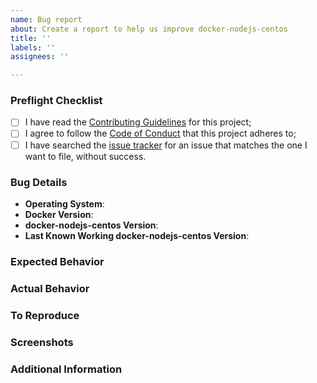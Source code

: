 ```yaml
---
name: Bug report
about: Create a report to help us improve docker-nodejs-centos
title: ''
labels: ''
assignees: ''

---
```


<!--
  As an open source project with a dedicated but small maintainer team,
  it can sometimes take a long time for issues to be addressed so please
  be patient and we will get back to you as soon as we can.
-->

### Preflight Checklist
<!-- Please ensure you've completed the following steps by replacing [ ] with [x] -->

* [ ] I have read the [Contributing Guidelines](../CONTRIBUTING.md) for this project;
* [ ] I agree to follow the [Code of Conduct](../CODE_OF_CONDUCT.md) that this project adheres to;
* [ ] I have searched the [issue tracker](https://github.com/adrienv1520/docker-nodejs-centos/issues) for an issue that matches the one I want to file, without success.

### Bug Details

* **Operating System**:
* **Docker Version**:
* **docker-nodejs-centos Version**:
* **Last Known Working docker-nodejs-centos Version**:

### Expected Behavior
<!-- A clear and concise description of what you expected to happen. -->

### Actual Behavior
<!-- A clear and concise description of what actually happened. -->

### To Reproduce
<!-- Your best chance of getting this bug looked at quickly is to provide an example. -->

### Screenshots
<!-- If applicable, add screenshots to help explain your problem. -->

### Additional Information
<!-- Add any other context about the problem here. -->
